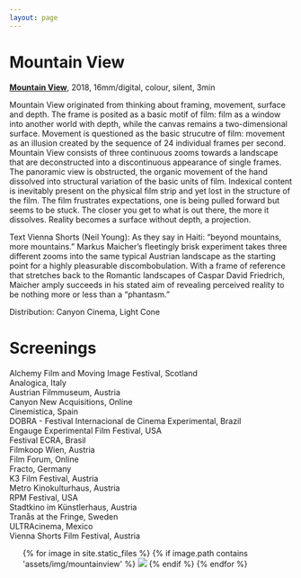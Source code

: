 ```yaml
---
layout: page
---
```


# Mountain View

<strong><b><a href="https://vimeo.com/608215165" rel="noopener noreferrer" target="_blank">Mountain View</a></b></strong>, 2018, 16mm/digital, colour, silent, 3min <br>

Mountain View originated from thinking about framing, movement, surface and depth. The frame is posited as a basic motif of film: film as a window into another world with depth, while the canvas remains a two-dimensional surface. Movement is questioned as the basic strucutre of film: movement as an illusion created by the sequence of 24 individual frames per second. Mountain View consists of three continuous zooms towards a landscape that are deconstructed into a discontinuous appearance of single frames. The panoramic view is obstructed, the organic movement of the hand dissolved into structural variation of the basic units of film. Indexical content is inevitably present on the physical film strip and yet lost in the structure of the film. The film frustrates expectations, one is being pulled forward but seems to be stuck. The closer you get to what is out there, the more it dissolves. Reality becomes a surface without depth, a projection.

Text Vienna Shorts (Neil Young): As they say in Haiti: “beyond mountains, more mountains.” Markus Maicher’s fleetingly brisk experiment takes three different zooms into the same typical Austrian landscape as the starting point for a highly pleasurable discombobulation. With a frame of reference that stretches back to the Romantic landscapes of Caspar David Friedrich, Maicher amply succeeds in his stated aim of revealing perceived reality to be nothing more or less than a “phantasm.”

Distribution: Canyon Cinema, Light Cone

# Screenings

Alchemy Film and Moving Image Festival, Scotland<br>
Analogica, Italy<br>
Austrian Filmmuseum, Austria<br>
Canyon New Acquisitions, Online<br>
Cinemistica, Spain<br>
DOBRA - Festival Internacional de Cinema Experimental, Brazil<br>
Engauge Experimental Film Festival, USA<br>
Festival ECRA, Brasil<br>
Filmkoop Wien, Austria<br>
Film Forum, Online<br>
Fracto, Germany<br>
K3 Film Festival, Austria<br>
Metro Kinokulturhaus, Austria<br>
RPM Festival, USA<br>
Stadtkino im Künstlerhaus, Austria<br>
Tranås at the Fringe, Sweden<br>
ULTRAcinema, Mexico<br>
Vienna Shorts Film Festival, Austria<br>

<ul>
{% for image in site.static_files %}
    {% if image.path contains 'assets/img/mountainview' %}
<img src="{{ image.path }}"/>
    {% endif %}
{% endfor %}
</ul>